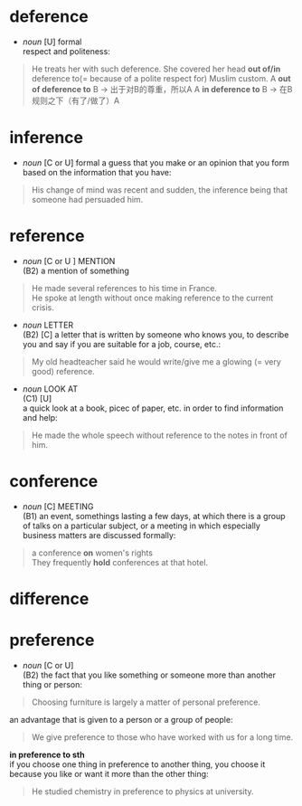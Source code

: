 # deference
- _noun_ \[U\] formal  
respect and politeness:
> He treats her with such deference.
> She covered her head **out of/in** deference to(= because of a polite respect for) Muslim custom.
> A **out of deference to** B -> 出于对B的尊重，所以A
> A **in deference to** B -> 在B规则之下（有了/做了）A

# inference
- _noun_ \[C or U\] formal
a guess that you make or an opinion that you form based on the information that you have:
> His change of mind was recent and sudden, the inference being that someone had persuaded him.

# reference
- _noun_ \[C or U \] MENTION  
(B2) a mention of something  
> He made several references to his time in France.  
> He spoke at length without once making reference to the current crisis.

- _noun_ LETTER  
(B2) \[C\]
a letter that is written by someone who knows you, to describe you and say if you are suitable for a job, course, etc.:
> My old headteacher said he would write/give me a glowing (= very good) reference.

- _noun_ LOOK AT  
(C1) \[U\]  
a quick look at a book, picec of paper, etc. in order to find information and help:  
> He made the whole speech without reference to the notes in front of him.

# conference
- _noun_ \[C\] MEETING  
(B1) an event, somethings lasting a few days, at which there is a group of talks on a particular subject, or a meeting in which especially business matters are discussed formally:
> a conference __on__ women's rights  
> They frequently __hold__ conferences at that hotel.
> 

# difference

# preference
- _noun_ \[C or U\]  
(B2) the fact that you like something or someone more than another thing or person:  
> Choosing furniture is largely a matter of personal preference.  

an advantage that is given to a person or a group of people:
> We give preference to those who have worked with us for a long time.  

**in preference to sth**  
if you choose one thing in preference to another thing, you choose it because you like or want it more than the other thing:  
> He studied chemistry in preference to physics at university.
